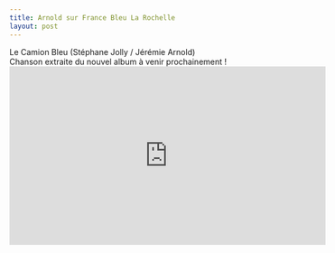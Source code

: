 ```yaml
---
title: Arnold sur France Bleu La Rochelle
layout: post
---
```

Le Camion Bleu (Stéphane Jolly / Jérémie Arnold)\
Chanson extraite du nouvel album à venir prochainement !<iframe src="https://www.facebook.com/plugins/video.php?height=316&href=https%3A%2F%2Fwww.facebook.com%2Fjeremie.arnold%2Fvideos%2F791020019620394%2F&show_text=false&width=560&t=0" width="560" height="316" style="border:none;overflow:hidden" scrolling="no" frameborder="0" allowfullscreen="true" allow="autoplay; clipboard-write; encrypted-media; picture-in-picture; web-share" allowFullScreen="true"></iframe>
